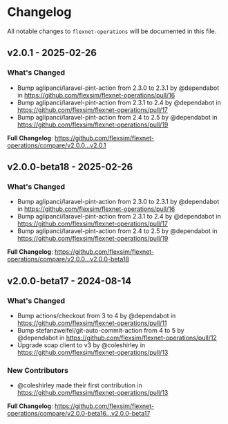 # Changelog

All notable changes to `flexnet-operations` will be documented in this file.

## v2.0.1 - 2025-02-26

### What's Changed

* Bump aglipanci/laravel-pint-action from 2.3.0 to 2.3.1 by @dependabot in https://github.com/flexsim/flexnet-operations/pull/16
* Bump aglipanci/laravel-pint-action from 2.3.1 to 2.4 by @dependabot in https://github.com/flexsim/flexnet-operations/pull/17
* Bump aglipanci/laravel-pint-action from 2.4 to 2.5 by @dependabot in https://github.com/flexsim/flexnet-operations/pull/19

**Full Changelog**: https://github.com/flexsim/flexnet-operations/compare/v2.0.0...v2.0.1

## v2.0.0-beta18 - 2025-02-26

### What's Changed

* Bump aglipanci/laravel-pint-action from 2.3.0 to 2.3.1 by @dependabot in https://github.com/flexsim/flexnet-operations/pull/16
* Bump aglipanci/laravel-pint-action from 2.3.1 to 2.4 by @dependabot in https://github.com/flexsim/flexnet-operations/pull/17
* Bump aglipanci/laravel-pint-action from 2.4 to 2.5 by @dependabot in https://github.com/flexsim/flexnet-operations/pull/19

**Full Changelog**: https://github.com/flexsim/flexnet-operations/compare/v2.0.0...v2.0.0-beta18

## v2.0.0-beta17 - 2024-08-14

### What's Changed

* Bump actions/checkout from 3 to 4 by @dependabot in https://github.com/flexsim/flexnet-operations/pull/11
* Bump stefanzweifel/git-auto-commit-action from 4 to 5 by @dependabot in https://github.com/flexsim/flexnet-operations/pull/12
* Upgrade soap client to v3 by @coleshirley in https://github.com/flexsim/flexnet-operations/pull/13

### New Contributors

* @coleshirley made their first contribution in https://github.com/flexsim/flexnet-operations/pull/13

**Full Changelog**: https://github.com/flexsim/flexnet-operations/compare/v2.0.0-beta16...v2.0.0-beta17
